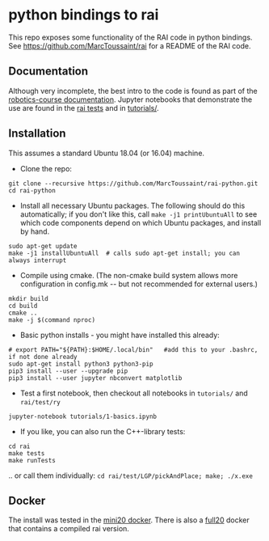 # python bindings to rai

This repo exposes some functionality of the RAI code in python
bindings. See https://github.com/MarcToussaint/rai for a README of the
RAI code.

## Documentation

Although very incomplete, the best intro to the code is found as part
of the
[robotics-course documentation](https://marctoussaint.github.io/robotics-course/). Jupyter
notebooks that demonstrate the use are found in the
[rai tests](https://github.com/MarcToussaint/rai/tree/master/test/ry)
and in [tutorials/](tree/master/tutorials/).

## Installation

This assumes a standard Ubuntu 18.04 (or 16.04) machine.

* Clone the repo:
```
git clone --recursive https://github.com/MarcToussaint/rai-python.git
cd rai-python
```
* Install all necessary Ubuntu packages. The following should do this automatically; if you don't like this, call `make -j1 printUbuntuAll` to see which code components depend on which Ubuntu packages, and install by hand.
```
sudo apt-get update
make -j1 installUbuntuAll  # calls sudo apt-get install; you can always interrupt
```
* Compile using cmake. (The non-cmake build system allows more configuration in config.mk -- but not recommended for external users.)
```
mkdir build
cd build
cmake ..
make -j $(command nproc)
```
* Basic python installs - you might have installed this already:
```
# export PATH="${PATH}:$HOME/.local/bin"   #add this to your .bashrc, if not done already
sudo apt-get install python3 python3-pip
pip3 install --user --upgrade pip
pip3 install --user jupyter nbconvert matplotlib
```
* Test a first notebook, then checkout all notebooks in `tutorials/` and `rai/test/ry`
```
jupyter-notebook tutorials/1-basics.ipynb
```
* If you like, you can also run the C++-library tests:
```
cd rai
make tests
make runTests
```
.. or call them individually: `cd rai/test/LGP/pickAndPlace; make; ./x.exe`

## Docker

The install was tested in the
[mini20 docker](https://github.com/MarcToussaint/rai-maintenance/tree/master/docker/mini20). There
is also a
[full20](https://github.com/MarcToussaint/rai-maintenance/tree/master/docker/full20)
docker that contains a compiled rai version.

